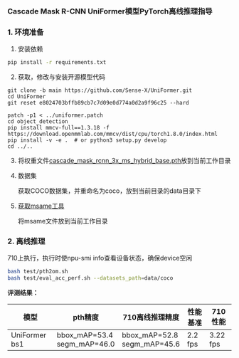 ### Cascade Mask R-CNN UniFormer模型PyTorch离线推理指导

### 1. 环境准备

1. 安装依赖

```bash
pip install -r requirements.txt
```

2. 获取，修改与安装开源模型代码

```
git clone -b main https://github.com/Sense-X/UniFormer.git
cd UniFormer
git reset e8024703bffb89cb7c7d09e0d774a0d2a9f96c25 --hard

patch -p1 < ../uniformer.patch
cd object_detection
pip install mmcv-full==1.3.18 -f https://download.openmmlab.com/mmcv/dist/cpu/torch1.8.0/index.html
pip install -v -e .  # or python3 setup.py develop
cd ../..
```

3. 将权重文件[cascade_mask_rcnn_3x_ms_hybrid_base.pth](https://drive.google.com/file/d/13G9wc73CmS1Kb-kVelFSDlK-ezUBadzQ/view?usp=sharing)放到当前工作目录

4. 数据集

   获取COCO数据集，并重命名为coco，放到当前目录的data目录下

5. [获取msame工具](https://gitee.com/ascend/tools/tree/master/msame)

   将msame文件放到当前工作目录

### 2. 离线推理

710上执行，执行时使npu-smi info查看设备状态，确保device空闲

```bash
bash test/pth2om.sh
bash test/eval_acc_perf.sh --datasets_path=data/coco
```

**评测结果：**

| 模型        | pth精度   | 710离线推理精度 | 性能基准  | 710性能 |
| ----------- | --------- | --------------- | --------- | ------- |
| UniFormer bs1 | bbox_mAP=53.4<br />segm_mAP=46.0 | bbox_mAP=52.8<br />segm_mAP=45.6 | 2.2 fps | 3.22 fps |
